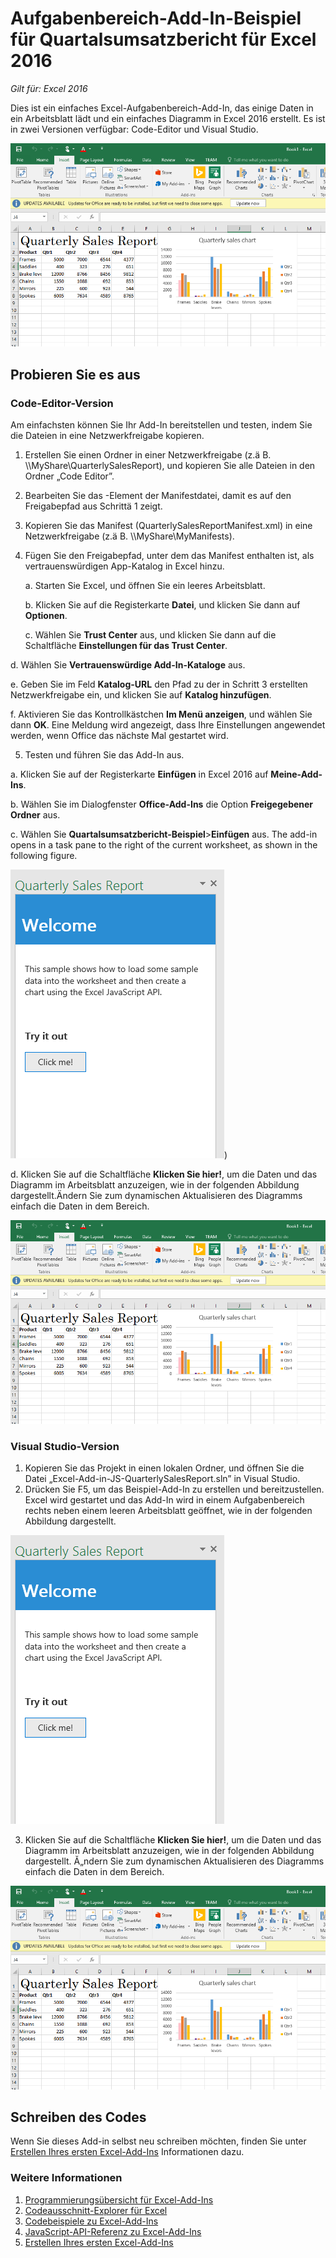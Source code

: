 # Aufgabenbereich-Add-In-Beispiel für Quartalsumsatzbericht für Excel 2016

_Gilt für: Excel 2016_

Dies ist ein einfaches Excel-Aufgabenbereich-Add-In, das einige Daten in ein Arbeitsblatt lädt und ein einfaches Diagramm in Excel 2016 erstellt. Es ist in zwei Versionen verfügbar: Code-Editor und Visual Studio.

![Quartalsumsatzbericht-Beispiel](../images/QuarterlySalesReport_report.PNG)

## Probieren Sie es aus
### Code-Editor-Version

Am einfachsten können Sie Ihr Add-In bereitstellen und testen, indem Sie die Dateien in eine Netzwerkfreigabe kopieren.

1.  Erstellen Sie einen Ordner in einer Netzwerkfreigabe (z.ä B. \\\MyShare\QuarterlySalesReport), und kopieren Sie alle Dateien in den Ordner „Code Editor”. 
2.  Bearbeiten Sie das <SourceLocation>-Element der Manifestdatei, damit es auf den Freigabepfad aus Schrittä 1 zeigt. 
3.  Kopieren Sie das Manifest (QuarterlySalesReportManifest.xml) in eine Netzwerkfreigabe (z.ä B. \\\MyShare\MyManifests).
4.  Fügen Sie den Freigabepfad, unter dem das Manifest enthalten ist, als vertrauenswürdigen App-Katalog in Excel hinzu.

    a. Starten Sie Excel, und öffnen Sie ein leeres Arbeitsblatt.  
    
    b. Klicken Sie auf die Registerkarte **Datei**, und klicken Sie dann auf **Optionen**.
    
    c. Wählen Sie **Trust Center** aus, und klicken Sie dann auf die Schaltfläche **Einstellungen für das Trust Center**.
    
  d. Wählen Sie **Vertrauenswürdige Add-In-Kataloge** aus.
    
  e. Geben Sie im Feld **Katalog-URL** den Pfad zu der in Schritt 3 erstellten Netzwerkfreigabe ein, und klicken Sie auf **Katalog hinzufügen**.
    
   f. Aktivieren Sie das Kontrollkästchen **Im Menü anzeigen**, und wählen Sie dann **OK**. Eine Meldung wird angezeigt, dass Ihre Einstellungen angewendet werden, wenn Office das nächste Mal gestartet wird. 
        
5.  Testen und führen Sie das Add-In aus. 

  a. Klicken Sie auf der Registerkarte **Einfügen** in Excel 2016 auf **Meine-Add-Ins**. 
    
  b. Wählen Sie im Dialogfenster **Office-Add-Ins** die Option **Freigegebener Ordner** aus.
    
  c. Wählen Sie **Quartalsumsatzbericht-Beispiel**>**Einfügen** aus. The add-in opens in a task pane to the right of the current worksheet, as shown in the following figure. 
        
  ![Quartalsumsatzbericht-Beispiel](../images/QuarterlySalesReport_taskpane.PNG))

  d. Klicken Sie auf die Schaltfläche **Klicken Sie hier!**, um die Daten und das Diagramm im Arbeitsblatt anzuzeigen, wie in der folgenden Abbildung dargestellt.Ändern Sie zum dynamischen Aktualisieren des Diagramms einfach die Daten in dem Bereich. 
        
  ![Quartalsumsatzbericht-Beispiel](../images/QuarterlySalesReport_report.PNG)

### Visual Studio-Version
1.  Kopieren Sie das Projekt in einen lokalen Ordner, und öffnen Sie die Datei „Excel-Add-in-JS-QuarterlySalesReport.sln” in Visual Studio.
2.  Drücken Sie F5, um das Beispiel-Add-In zu erstellen und bereitzustellen. Excel wird gestartet und das Add-In wird in einem Aufgabenbereich rechts neben einem leeren Arbeitsblatt geöffnet, wie in der folgenden Abbildung dargestellt. 
        
  ![Quartalsumsatzbericht-Beispiel](../images/QuarterlySalesReport_taskpane.PNG)

3. Klicken Sie auf die Schaltfläche **Klicken Sie hier!**, um die Daten und das Diagramm im Arbeitsblatt anzuzeigen, wie in der folgenden Abbildung dargestellt. Ă„ndern Sie zum dynamischen Aktualisieren des Diagramms einfach die Daten in dem Bereich. 
        
  ![Quartalsumsatzbericht-Beispiel](../images/QuarterlySalesReport_report.PNG)
        
## Schreiben des Codes

Wenn Sie dieses Add-in selbst neu schreiben möchten, finden Sie unter [Erstellen Ihres ersten Excel-Add-Ins](https://github.com/OfficeDev/office-js-docs/blob/master/excel/build-your-first-excel-add-in.md) Informationen dazu.


### Weitere Informationen


1.  [Programmierungsübersicht für Excel-Add-Ins](https://github.com/OfficeDev/office-js-docs/blob/master/excel/excel-add-ins-programming-overview.md)
2.  [Codeausschnitt-Explorer für Excel](http://officesnippetexplorer.azurewebsites.net/#/snippets/excel)
3.  [Codebeispiele zu Excel-Add-Ins](https://github.com/OfficeDev/office-js-docs/blob/master/excel/excel-add-ins-code-samples.md) 
4.  [JavaScript-API-Referenz zu Excel-Add-Ins](https://github.com/OfficeDev/office-js-docs/blob/master/excel/excel-add-ins-javascript-reference.md)
5.  [Erstellen Ihres ersten Excel-Add-Ins](https://github.com/OfficeDev/office-js-docs/blob/master/excel/build-your-first-excel-add-in.md)

